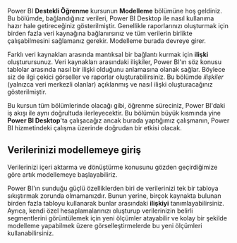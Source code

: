 Power BI **Destekli Öğrenme** kursunun **Modelleme** bölümüne hoş geldiniz. Bu bölümde, bağlandığınız verileri, Power BI Desktop ile nasıl kullanıma hazır hale getireceğiniz gösterilmiştir. Genellikle raporlarınızı oluşturmak için birden fazla veri kaynağına bağlanırsınız ve tüm verilerin birlikte çalışabilmesini sağlamanız gerekir. Modelleme burada devreye girer.

Farklı veri kaynakları arasında mantıksal bir bağlantı kurmak için **ilişki** oluşturursunuz. Veri kaynakları arasındaki ilişkiler, Power BI'ın söz konusu tablolar arasında nasıl bir ilişki olduğunu anlamasına olanak sağlar. Böylece siz de ilgi çekici görseller ve raporlar oluşturabilirsiniz. Bu bölümde *ilişkiler* (yalnızca veri merkezli olanlar) açıklanmış ve nasıl ilişki oluşturacağınız gösterilmiştir.

Bu kursun tüm bölümlerinde olacağı gibi, öğrenme süreciniz, Power BI'daki iş akışı ile aynı doğrultuda ilerleyecektir. Bu bölümün büyük kısmında yine **Power BI Desktop**'ta çalışacağız ancak burada yaptığımız çalışmanın, Power BI hizmetindeki çalışma üzerinde doğrudan bir etkisi olacak.

## <a name="introduction-to-modeling-your-data"></a>Verilerinizi modellemeye giriş
Verilerinizi içeri aktarma ve dönüştürme konusunu gözden geçirdiğimize göre artık modellemeye başlayabiliriz.

Power BI'ın sunduğu güçlü özelliklerden biri de verilerinizi tek bir tabloya sıkıştırmak zorunda olmamanızdır. Bunun yerine, birçok kaynakta bulunan birden fazla tabloyu kullanarak bunlar arasındaki **ilişkiyi** tanımlayabilirsiniz. Ayrıca, kendi özel hesaplamalarınızı oluşturup verilerinizin belirli segmentlerini görüntülemek için yeni ölçümler atayabilir ve kolay bir şekilde modelleme yapabilmek üzere görselleştirmelerde bu yeni ölçümleri kullanabilirsiniz.

